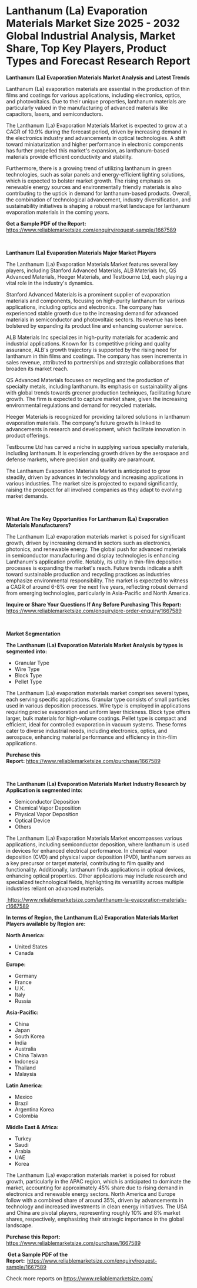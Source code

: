 <p><h1>Lanthanum (La) Evaporation Materials Market Size 2025 - 2032 Global Industrial Analysis, Market Share, Top Key Players, Product Types and Forecast Research Report</h1></p><p><strong>Lanthanum (La) Evaporation Materials Market Analysis and Latest Trends</strong></p>
<p><p>Lanthanum (La) evaporation materials are essential in the production of thin films and coatings for various applications, including electronics, optics, and photovoltaics. Due to their unique properties, lanthanum materials are particularly valued in the manufacturing of advanced materials like capacitors, lasers, and semiconductors.</p><p>The Lanthanum (La) Evaporation Materials Market is expected to grow at a CAGR of 10.9% during the forecast period, driven by increasing demand in the electronics industry and advancements in optical technologies. A shift toward miniaturization and higher performance in electronic components has further propelled this market's expansion, as lanthanum-based materials provide efficient conductivity and stability.</p><p>Furthermore, there is a growing trend of utilizing lanthanum in green technologies, such as solar panels and energy-efficient lighting solutions, which is expected to bolster market growth. The rising emphasis on renewable energy sources and environmentally friendly materials is also contributing to the uptick in demand for lanthanum-based products. Overall, the combination of technological advancement, industry diversification, and sustainability initiatives is shaping a robust market landscape for lanthanum evaporation materials in the coming years.</p></p>
<p><strong>Get a Sample PDF of the Report:&nbsp;</strong> <a href="https://www.reliablemarketsize.com/enquiry/request-sample/1667589?utm_campaign=2528&utm_medium=2&utm_source=Github&utm_content=ia&utm_term=02042025&utm_id=lanthanum-la-evaporation-materials">https://www.reliablemarketsize.com/enquiry/request-sample/1667589</a></p>
<p>&nbsp;</p>
<p><strong>Lanthanum (La) Evaporation Materials Major Market Players</strong></p>
<p><p>The Lanthanum (La) Evaporation Materials Market features several key players, including Stanford Advanced Materials, ALB Materials Inc, QS Advanced Materials, Heeger Materials, and Testbourne Ltd, each playing a vital role in the industry's dynamics.</p><p>Stanford Advanced Materials is a prominent supplier of evaporation materials and components, focusing on high-purity lanthanum for various applications, including optics and electronics. The company has experienced stable growth due to the increasing demand for advanced materials in semiconductor and photovoltaic sectors. Its revenue has been bolstered by expanding its product line and enhancing customer service.</p><p>ALB Materials Inc specializes in high-purity materials for academic and industrial applications. Known for its competitive pricing and quality assurance, ALB's growth trajectory is supported by the rising need for lanthanum in thin films and coatings. The company has seen increments in sales revenue, attributed to partnerships and strategic collaborations that broaden its market reach.</p><p>QS Advanced Materials focuses on recycling and the production of specialty metals, including lanthanum. Its emphasis on sustainability aligns with global trends towards greener production techniques, facilitating future growth. The firm is expected to capture market share, given the increasing environmental regulations and demand for recycled materials.</p><p>Heeger Materials is recognized for providing tailored solutions in lanthanum evaporation materials. The company's future growth is linked to advancements in research and development, which facilitate innovation in product offerings.</p><p>Testbourne Ltd has carved a niche in supplying various specialty materials, including lanthanum. It is experiencing growth driven by the aerospace and defense markets, where precision and quality are paramount.</p><p>The Lanthanum Evaporation Materials Market is anticipated to grow steadily, driven by advances in technology and increasing applications in various industries. The market size is projected to expand significantly, raising the prospect for all involved companies as they adapt to evolving market demands.</p></p>
<p>&nbsp;</p>
<p><strong>What Are The Key Opportunities For Lanthanum (La) Evaporation Materials Manufacturers?</strong></p>
<p><p>The Lanthanum (La) evaporation materials market is poised for significant growth, driven by increasing demand in sectors such as electronics, photonics, and renewable energy. The global push for advanced materials in semiconductor manufacturing and display technologies is enhancing Lanthanum's application profile. Notably, its utility in thin-film deposition processes is expanding the market's reach. Future trends indicate a shift toward sustainable production and recycling practices as industries emphasize environmental responsibility. The market is expected to witness a CAGR of around 6-8% over the next five years, reflecting robust demand from emerging technologies, particularly in Asia-Pacific and North America.</p></p>
<p><strong>Inquire or Share Your Questions If Any Before Purchasing This Report:</strong> <a href="https://www.reliablemarketsize.com/enquiry/pre-order-enquiry/1667589?utm_campaign=2528&utm_medium=2&utm_source=Github&utm_content=ia&utm_term=02042025&utm_id=lanthanum-la-evaporation-materials">https://www.reliablemarketsize.com/enquiry/pre-order-enquiry/1667589</a></p>
<p>&nbsp;</p>
<p><strong>Market Segmentation</strong></p>
<p><strong>The Lanthanum (La) Evaporation Materials Market Analysis by types is segmented into:</strong></p>
<p><ul><li>Granular Type</li><li>Wire Type</li><li>Block Type</li><li>Pellet Type</li></ul></p>
<p><p>The Lanthanum (La) evaporation materials market comprises several types, each serving specific applications. Granular type consists of small particles used in various deposition processes. Wire type is employed in applications requiring precise evaporation and uniform layer thickness. Block type offers larger, bulk materials for high-volume coatings. Pellet type is compact and efficient, ideal for controlled evaporation in vacuum systems. These forms cater to diverse industrial needs, including electronics, optics, and aerospace, enhancing material performance and efficiency in thin-film applications.</p></p>
<p><strong>Purchase this Report:&nbsp;</strong><a href="https://www.reliablemarketsize.com/purchase/1667589?utm_campaign=2528&utm_medium=2&utm_source=Github&utm_content=ia&utm_term=02042025&utm_id=lanthanum-la-evaporation-materials">https://www.reliablemarketsize.com/purchase/1667589</a></p>
<p>&nbsp;</p>
<p><strong>The Lanthanum (La) Evaporation Materials Market Industry Research by Application is segmented into:</strong></p>
<p><ul><li>Semiconductor Deposition</li><li>Chemical Vapor Deposition</li><li>Physical Vapor Deposition</li><li>Optical Device</li><li>Others</li></ul></p>
<p><p>The Lanthanum (La) Evaporation Materials Market encompasses various applications, including semiconductor deposition, where lanthanum is used in devices for enhanced electrical performance. In chemical vapor deposition (CVD) and physical vapor deposition (PVD), lanthanum serves as a key precursor or target material, contributing to film quality and functionality. Additionally, lanthanum finds applications in optical devices, enhancing optical properties. Other applications may include research and specialized technological fields, highlighting its versatility across multiple industries reliant on advanced materials.</p></p>
<p><a href="https://www.reliablemarketsize.com/lanthanum-la-evaporation-materials-r1667589?utm_campaign=2528&utm_medium=2&utm_source=Github&utm_content=ia&utm_term=02042025&utm_id=lanthanum-la-evaporation-materials">&nbsp;https://www.reliablemarketsize.com/lanthanum-la-evaporation-materials-r1667589</a></p>
<p><strong>In terms of Region, the Lanthanum (La) Evaporation Materials Market Players available by Region are:</strong></p>
<p>
    <p> <strong> North America: </strong>
        <ul>
            <li>United States</li>
            <li>Canada</li>
        </ul>
        </p> 
    <p> <strong> Europe: </strong>
        <ul>
            <li>Germany</li>
            <li>France</li>
            <li>U.K.</li>
            <li>Italy</li>
            <li>Russia</li>
        </ul>
        </p> 
    <p> <strong> Asia-Pacific: </strong>
        <ul>
            <li>China</li>
            <li>Japan</li>
            <li>South Korea</li>
            <li>India</li>
            <li>Australia</li>
            <li>China Taiwan</li>
            <li>Indonesia</li>
            <li>Thailand</li>
            <li>Malaysia</li>
        </ul>
        </p> 
    <p> <strong> Latin America: </strong>
        <ul>
            <li>Mexico</li>
            <li>Brazil</li>
            <li>Argentina Korea</li>
            <li>Colombia</li>
        </ul>
        </p> 
    <p> <strong> Middle East & Africa: </strong>
        <ul>
            <li>Turkey</li>
            <li>Saudi</li>
            <li>Arabia</li>
            <li>UAE</li>
            <li>Korea</li>
        </ul>
    </p>
    </p>
<p><p>The Lanthanum (La) evaporation materials market is poised for robust growth, particularly in the APAC region, which is anticipated to dominate the market, accounting for approximately 45% share due to rising demand in electronics and renewable energy sectors. North America and Europe follow with a combined share of around 35%, driven by advancements in technology and increased investments in clean energy initiatives. The USA and China are pivotal players, representing roughly 10% and 8% market shares, respectively, emphasizing their strategic importance in the global landscape.</p></p>
<p><strong>Purchase this Report: </strong><a href="https://www.reliablemarketsize.com/purchase/1667589?utm_campaign=2528&utm_medium=2&utm_source=Github&utm_content=ia&utm_term=02042025&utm_id=lanthanum-la-evaporation-materials">https://www.reliablemarketsize.com/purchase/1667589</a></p>
<p>&nbsp;<strong>Get a Sample PDF of the Report:&nbsp;&nbsp;</strong><a href="https://www.reliablemarketsize.com/enquiry/request-sample/1667589?utm_campaign=2528&utm_medium=2&utm_source=Github&utm_content=ia&utm_term=02042025&utm_id=lanthanum-la-evaporation-materials">https://www.reliablemarketsize.com/enquiry/request-sample/1667589</a></p>
<p><strong></strong></p>
<p>Check more reports on <a href="https://www.reliablemarketsize.com/?utm_campaign=2528&utm_medium=2&utm_source=Github&utm_content=ia&utm_term=02042025&utm_id=lanthanum-la-evaporation-materials">https://www.reliablemarketsize.com/</a></p>